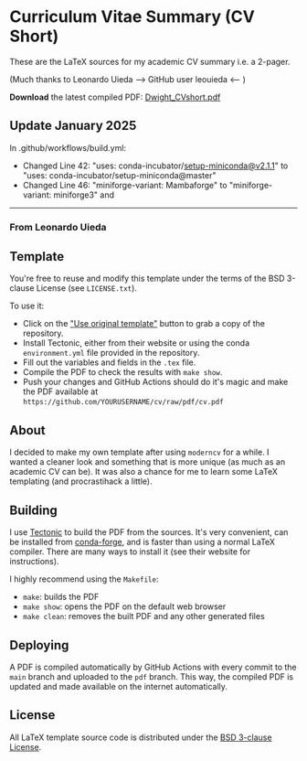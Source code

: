 # Curriculum Vitae Summary (CV Short)

These are the LaTeX sources for my academic CV summary i.e. a 2-pager. 

(Much thanks to Leonardo Uieda --> GitHub user leouieda <-- )

**Download** the latest compiled PDF:
[Dwight_CVshort.pdf](https://github.com/mathdwight/cv/raw/pdf/Dwight_CVshort.pdf)

## Update January 2025
In .github/workflows/build.yml:

- Changed Line 42: "uses: conda-incubator/setup-miniconda@v2.1.1" to "uses: conda-incubator/setup-miniconda@master"
- Changed Line 46: "miniforge-variant: Mambaforge" to  "miniforge-variant: miniforge3" and 

---------------------------------------------------------------------------------------
### From Leonardo Uieda 

## Template

You're free to reuse and modify this template under the terms of the BSD
3-clause License (see `LICENSE.txt`).

To use it:

* Click on the ["Use original template"](https://github.com/leouieda/cv/generate)
  button to grab a copy of the repository.
* Install Tectonic, either from their website or using the conda
  `environment.yml` file provided in the repository.
* Fill out the variables and fields in the `.tex` file.
* Compile the PDF to check the results with `make show`.
* Push your changes and GitHub Actions should do it's magic and make the PDF
  available at `https://github.com/YOURUSERNAME/cv/raw/pdf/cv.pdf`

## About 

I decided to make my own template after using `moderncv` for a while.
I wanted a cleaner look and something that is more unique (as much as an academic
CV can be).
It was also a chance for me to learn some LaTeX templating (and procrastihack a
little).

## Building

I use [Tectonic](https://tectonic-typesetting.github.io) to build the PDF from
the sources.
It's very convenient, can be installed from
[conda-forge](https://github.com/conda-forge/tectonic-feedstock),
and is faster than using a normal LaTeX compiler.
There are many ways to install it (see their website for instructions).

I highly recommend using the `Makefile`:

* `make`: builds the PDF
* `make show`: opens the PDF on the default web browser
* `make clean`: removes the built PDF and any other generated files

## Deploying

A PDF is compiled automatically by GitHub Actions with every commit to the
`main` branch and uploaded to the `pdf` branch.
This way, the compiled PDF is updated and made available on the internet automatically.

## License

All LaTeX template source code is distributed under the
[BSD 3-clause License](https://opensource.org/licenses/BSD-3-Clause).
